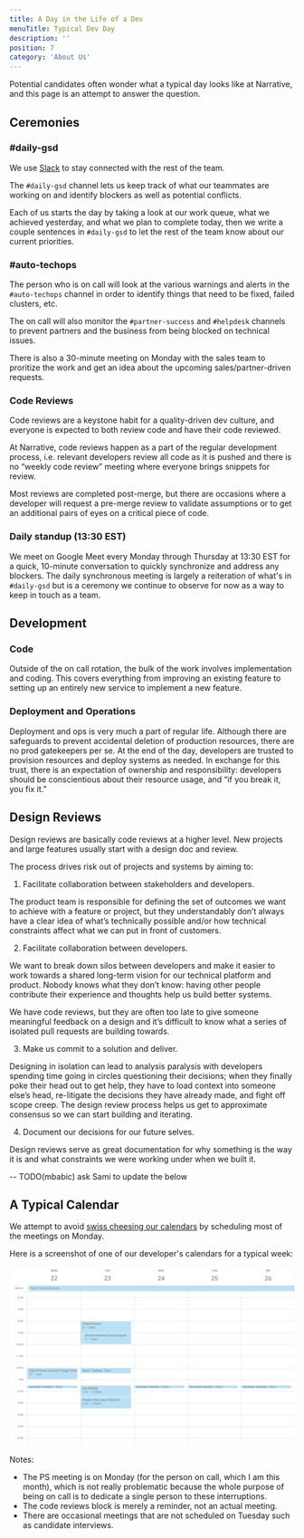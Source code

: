 ```yaml
---
title: A Day in the Life of a Dev
menuTitle: Typical Dev Day
description: ''
position: 7
category: 'About Us'
---
```


Potential candidates often wonder what a typical day looks like at Narrative, and this page is an attempt to answer the
question.

## Ceremonies

### \#daily-gsd

We use [Slack](https://slack.com/) to stay connected with the rest of the team.

The `#daily-gsd` channel lets us keep track of what our teammates are working on and identify blockers as well as
potential conflicts.

Each of us starts the day by taking a look at our work queue, what we achieved yesterday, and what we plan to complete
today, then we write a couple sentences in `#daily-gsd` to let the rest of the team know about our current priorities.

### \#auto-techops

The person who is on call will look at the various warnings and alerts in the `#auto-techops` channel in order to
identify things that need to be fixed, failed clusters, etc.

The on call will also monitor the `#partner-success` and `#helpdesk` channels to prevent partners and the business from
being blocked on technical issues.

There is also a 30-minute meeting on Monday with the sales team to proritize the work and get an idea about the
upcoming sales/partner-driven requests.

### Code Reviews

Code reviews are a keystone habit for a quality-driven dev culture, and everyone is expected to both review code and
have their code reviewed.

At Narrative, code reviews happen as a part of the regular development process, i.e. relevant developers review all code
as it is pushed and there is no “weekly code review” meeting where everyone brings snippets for review.

Most reviews are completed post-merge, but there are occasions where a developer will request a pre-merge review to
validate assumptions or to get an additional pairs of eyes on a critical piece of code.

### Daily standup (13:30 EST)

We meet on Google Meet every Monday through Thursday at 13:30 EST for a quick, 10-minute conversation to quickly
synchronize and address any blockers. The daily synchronous meeting is largely a reiteration of what's in `#daily-gsd`
but is a ceremony we continue to observe for now as a way to keep in touch as a team.

## Development

### Code

Outside of the on call rotation, the bulk of the work involves implementation and coding. This covers everything
from improving an existing feature to setting up an entirely new service to implement a new feature.

### Deployment and Operations

Deployment and ops is very much a part of regular life. Although there are safeguards to prevent accidental deletion of
production resources, there are no prod gatekeepers per se. At the end of the day, developers are trusted to
provision resources and deploy systems as needed. In exchange for this trust, there is an expectation of ownership and
responsibility: developers should be conscientious about their resource usage, and “if you break it, you fix it.”

## Design Reviews

Design reviews are basically code reviews at a higher level. New projects and large features usually start with a design
doc and review.

The process drives risk out of projects and systems by aiming to:

1. Facilitate collaboration between stakeholders and developers.

The product team is responsible for defining the set of outcomes we want to achieve with a feature or project, but they
understandably don’t always have a clear idea of what’s technically possible and/or how technical constraints affect
what we can put in front of customers.

2. Facilitate collaboration between developers.

We want to break down silos between developers and make it easier to work towards a shared long-term vision for our
technical platform and product. Nobody knows what they don’t know: having other people contribute their experience and
thoughts help us build better systems.

We have code reviews, but they are often too late to give someone meaningful feedback on a design and it’s difficult to
know what a series of isolated pull requests are building towards.

3. Make us commit to a solution and deliver.

Designing in isolation can lead to analysis paralysis with developers spending time going in circles questioning their
decisions; when they finally poke their head out to get help, they have to load context into someone else’s head,
re-litigate the decisions they have already made, and fight off scope creep. The design review process helps us get to
approximate consensus so we can start building and iterating.

4. Document our decisions for our future selves.

Design reviews serve as great documentation for why something is the way it is and what constraints we were working
under when we built it.

-- TODO(mbabic) ask Sami to update the below
## A Typical Calendar

We attempt to
avoid [swiss cheesing our calendars](https://thinkingthrough.substack.com/p/stop-swiss-cheesing-your-calendar)
by scheduling most of the meetings on Monday.

Here is a screenshot of one of our developer's calendars for a typical week:

<img src="/typical-calendar.png" alt="typical calendar"/>

Notes:

- The PS meeting is on Monday (for the person on call, which I am this month), which is not really problematic
  because the whole purpose of being on call is to dedicate a single person to these interruptions.
- The code reviews block is merely a reminder, not an actual meeting.
- There are occasional meetings that are not scheduled on Tuesday such as candidate interviews.
